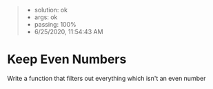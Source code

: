 <!-- BEGIN REPORT -->
> - solution: ok 
> - args: ok 
> - passing: 100% 
> - 6/25/2020, 11:54:43 AM
<!-- END REPORT -->

# Keep Even Numbers

Write a function that filters out everything which isn't an even number

